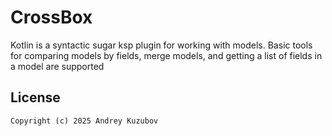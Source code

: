 # CrossBox

Kotlin is a syntactic sugar ksp plugin for working with models.
Basic tools for comparing models by fields, merge models,
and getting a list of fields in a model are supported

## License

```
Copyright (c) 2025 Andrey Kuzubov
```
